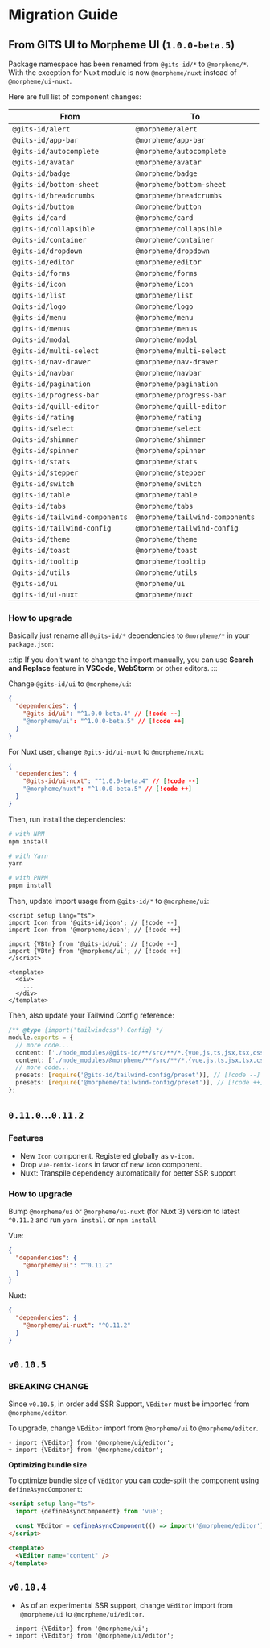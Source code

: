 # Migration Guide


## From GITS UI to Morpheme UI (`1.0.0-beta.5`)

Package namespace has been renamed from `@gits-id/*` to `@morpheme/*`. With the exception for Nuxt module is now `@morpheme/nuxt` instead of `@morpheme/ui-nuxt`.

Here are full list of component changes:

| From                           | To                              |
| ------------------------------ | ------------------------------- |
| `@gits-id/alert`               | `@morpheme/alert`               |
| `@gits-id/app-bar`             | `@morpheme/app-bar`             |
| `@gits-id/autocomplete`        | `@morpheme/autocomplete`        |
| `@gits-id/avatar`              | `@morpheme/avatar`              |
| `@gits-id/badge`               | `@morpheme/badge`               |
| `@gits-id/bottom-sheet`        | `@morpheme/bottom-sheet`        |
| `@gits-id/breadcrumbs`         | `@morpheme/breadcrumbs`         |
| `@gits-id/button`              | `@morpheme/button`              |
| `@gits-id/card`                | `@morpheme/card`                |
| `@gits-id/collapsible`         | `@morpheme/collapsible`         |
| `@gits-id/container`           | `@morpheme/container`           |
| `@gits-id/dropdown`            | `@morpheme/dropdown`            |
| `@gits-id/editor`              | `@morpheme/editor`              |
| `@gits-id/forms`               | `@morpheme/forms`               |
| `@gits-id/icon`                | `@morpheme/icon`                |
| `@gits-id/list`                | `@morpheme/list`                |
| `@gits-id/logo`                | `@morpheme/logo`                |
| `@gits-id/menu`                | `@morpheme/menu`                |
| `@gits-id/menus`               | `@morpheme/menus`               |
| `@gits-id/modal`               | `@morpheme/modal`               |
| `@gits-id/multi-select`        | `@morpheme/multi-select`        |
| `@gits-id/nav-drawer`          | `@morpheme/nav-drawer`          |
| `@gits-id/navbar`              | `@morpheme/navbar`              |
| `@gits-id/pagination`          | `@morpheme/pagination`          |
| `@gits-id/progress-bar`        | `@morpheme/progress-bar`        |
| `@gits-id/quill-editor`        | `@morpheme/quill-editor`        |
| `@gits-id/rating`              | `@morpheme/rating`              |
| `@gits-id/select`              | `@morpheme/select`              |
| `@gits-id/shimmer`             | `@morpheme/shimmer`             |
| `@gits-id/spinner`             | `@morpheme/spinner`             |
| `@gits-id/stats`               | `@morpheme/stats`               |
| `@gits-id/stepper`             | `@morpheme/stepper`             |
| `@gits-id/switch`              | `@morpheme/switch`              |
| `@gits-id/table`               | `@morpheme/table`               |
| `@gits-id/tabs`                | `@morpheme/tabs`                |
| `@gits-id/tailwind-components` | `@morpheme/tailwind-components` |
| `@gits-id/tailwind-config`     | `@morpheme/tailwind-config`     |
| `@gits-id/theme`               | `@morpheme/theme`               |
| `@gits-id/toast`               | `@morpheme/toast`               |
| `@gits-id/tooltip`             | `@morpheme/tooltip`             |
| `@gits-id/utils`               | `@morpheme/utils`               |
| `@gits-id/ui`                  | `@morpheme/ui`                  |
| `@gits-id/ui-nuxt`             | `@morpheme/nuxt`                |

### How to upgrade

Basically just rename all `@gits-id/*` dependencies to `@morpheme/*` in your `package.json`:

:::tip
If you don't want to change the import manually, you can use **Search and Replace** feature in **VSCode**, **WebStorm** or other editors.
:::

Change `@gits-id/ui` to `@morpheme/ui`:

```json
{
  "dependencies": {
    "@gits-id/ui": "^1.0.0-beta.4" // [!code --]
    "@morpheme/ui": "^1.0.0-beta.5" // [!code ++]
  }
}
```

For Nuxt user, change `@gits-id/ui-nuxt` to `@morpheme/nuxt`:

```json
{
  "dependencies": {
    "@gits-id/ui-nuxt": "^1.0.0-beta.4" // [!code --]
    "@morpheme/nuxt": "^1.0.0-beta.5" // [!code ++]
  }
}
```

Then, run install the dependencies:

```bash
# with NPM
npm install

# with Yarn
yarn

# with PNPM
pnpm install
```

Then, update import usage from `@gits-id/*` to `@morpheme/ui`:

```vue
<script setup lang="ts">
import Icon from '@gits-id/icon'; // [!code --]
import Icon from '@morpheme/icon'; // [!code ++]

import {VBtn} from '@gits-id/ui'; // [!code --]
import {VBtn} from '@morpheme/ui'; // [!code ++]
</script>

<template>
  <div>
    ...
  </div>
</template>
```

Then, also update your Tailwind Config reference:

```ts
/** @type {import('tailwindcss').Config} */
module.exports = {
  // more code...
  content: ['./node_modules/@gits-id/**/src/**/*.{vue,js,ts,jsx,tsx,css}'], // [!code --]
  content: ['./node_modules/@morpheme/**/src/**/*.{vue,js,ts,jsx,tsx,css}'], // [!code ++]
  // more code...
  presets: [require('@gits-id/tailwind-config/preset')], // [!code --]
  presets: [require('@morpheme/tailwind-config/preset')], // [!code ++]
};
```


## `0.11.0`...`0.11.2`

### Features

- New `Icon` component. Registered globally as `v-icon`.
- Drop `vue-remix-icons` in favor of new `Icon` component.
- Nuxt: Transpile dependency automatically for better SSR support

### How to upgrade

Bump `@morpheme/ui` or `@morpheme/ui-nuxt` (for Nuxt 3) version to latest `^0.11.2` and run `yarn install` or `npm install`

Vue:

```json
{
  "dependencies": {
    "@morpheme/ui": "^0.11.2"
  }
}
```

Nuxt:

```json
{
  "dependencies": {
    "@morpheme/ui-nuxt": "^0.11.2"
  }
}
```

## `v0.10.5`

### BREAKING CHANGE

Since `v0.10.5`, in order add SSR Support, `VEditor` must be imported from `@morpheme/editor`.

To upgrade, change `VEditor` import from `@morpheme/ui` to `@morpheme/editor`.

```
- import {VEditor} from '@morpheme/ui/editor';
+ import {VEditor} from '@morpheme/editor';
```

**Optimizing bundle size**

To optimize bundle size of `VEditor` you can code-split the component using `defineAsyncComponent`:

```html
<script setup lang="ts">
  import {defineAsyncComponent} from 'vue';

  const VEditor = defineAsyncComponent(() => import('@morpheme/editor'));
</script>

<template>
  <VEditor name="content" />
</template>
```

## `v0.10.4`

- As of an experimental SSR support, change `VEditor` import from `@morpheme/ui` to `@morpheme/ui/editor`.

```
- import {VEditor} from '@morpheme/ui';
+ import {VEditor} from '@morpheme/ui/editor';
```
